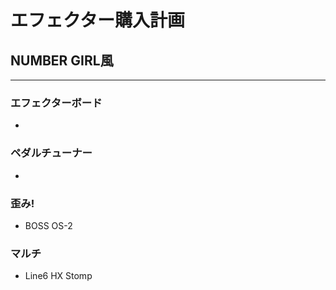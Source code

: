 # エフェクター購入計画

## NUMBER GIRL風

---

### エフェクターボード

- 

### ペダルチューナー

- 

### 歪み!

- BOSS OS-2

### マルチ

- Line6 HX Stomp